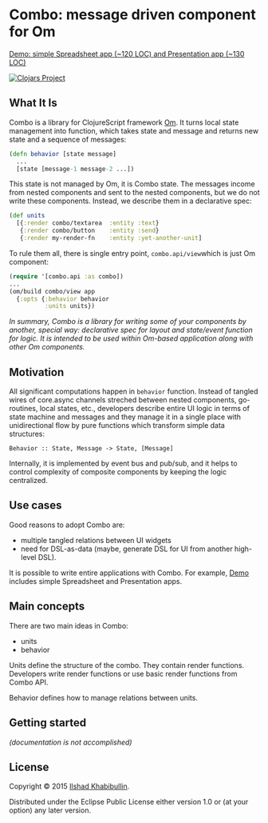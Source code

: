 # Combo: message driven component for Om

[Demo: simple Spreadsheet app (~120 LOC) and Presentation app (~130 LOC)](http://ilshad.com/combo)

[![Clojars Project](http://clojars.org/combo/latest-version.svg)](http://clojars.org/combo)

## What It Is

Combo is a library for ClojureScript framework [Om](http://omcljs.org).
It turns local state management into function, which takes state and
message and returns new state and a sequence of messages:

```clojure
(defn behavior [state message]
  ...
  [state [message-1 message-2 ...])
```

This state is not managed by Om, it is Combo state. The messages income
from nested components and sent to the nested components, but we do
not write these components. Instead, we describe them in a declarative spec:

```clojure
(def units
  [{:render combo/textarea  :entity :text}
   {:render combo/button    :entity :send}
   {:render my-render-fn    :entity :yet-another-unit]
```

To rule them all, there is single entry point, `combo.api/view`which
is just Om component:

```clojure
(require '[combo.api :as combo])
...
(om/build combo/view app
  {:opts {:behavior behavior
          :units units})
```

_In summary, Combo is a library for writing some of your components by
another, special way: declarative spec for layout and state/event function for
logic. It is intended to be used within Om-based application along
with other Om components._

## Motivation

All significant computations happen in `behavior` function. Instead of
tangled wires of core.async channels streched between nested components,
go-routines, local states, etc., developers describe entire UI logic
in terms of state machine and messages and they manage it in a single
place with unidirectional flow by pure functions which transform
simple data structures:

```
Behavior :: State, Message -> State, [Message]
```

Internally, it is implemented by event bus and pub/sub, and it helps
to control complexity of composite components by keeping the logic
centralized.

## Use cases

Good reasons to adopt Combo are:

- multiple tangled relations between UI widgets
- need for DSL-as-data (maybe, generate DSL for UI from another high-level DSL).

It is possible to write entire applications with Combo. For example,
[Demo](http://ilshad.com/combo) includes simple Spreadsheet and
Presentation apps.

## Main concepts

There are two main ideas in Combo:

- units
- behavior

Units define the structure of the combo. They contain render functions.
Developers write render functions or use basic render functions from
Combo API.

Behavior defines how to manage relations between units.

## Getting started

_(documentation is not accomplished)_

## License

Copyright © 2015 [Ilshad Khabibullin](http://ilshad.com).

Distributed under the Eclipse Public License either version 1.0 or (at
your option) any later version.
